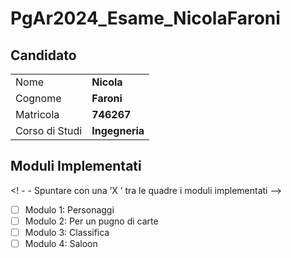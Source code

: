 # PgAr2024_Esame_NicolaFaroni

## Candidato

|                |                    |
| -------------- | ------------------ |
| Nome           | **Nicola**         |
| Cognome        | **Faroni**         |
| Matricola      | **746267**         |
| Corso di Studi | **Ingegneria**     |

## Moduli Implementati
<! - - Spuntare con una ’X ’ tra le quadre i moduli implementati -->
- [ ] Modulo 1: Personaggi
- [ ] Modulo 2: Per un pugno di carte
- [ ] Modulo 3: Classifica
- [ ] Modulo 4: Saloon
